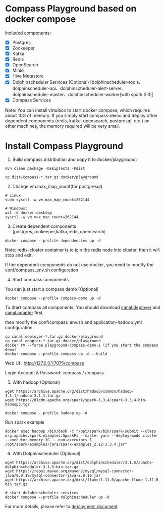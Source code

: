 # Compass Playground based on docker compose

Included components:

- [X] Postgres
- [X] Zookeeper
- [X] Kafka
- [X] Redis
- [X] OpenSearch
- [X] Minio
- [X] Hive Metastore
- [X] Dolphinscheduler Services (Optional) [dolphinscheduler-tools、dolphinscheduler-api、dolphinscheduler-alert-server、dolphinscheduler-master、dolphinscheduler-worker(with spark 3.3)]
- [X] Compass Services

Note: You can install virtulbox to start docker compose, which requires about 10G of memory. If you simply start compass-demo and deploy other dependent components (redis, kafka, opensearch, postpresql, etc.) on other machines, the memory required will be very small.
# Install Compass Playground

1. Build compass distribution and copy it to docker/playground:

```
mvn clean package -DskipTests -Pdist

cp dist/compass-*.tar.gz docker/playground
```

2. Change vm.max_map_count(for postgresql)
```
# Linux
sudo sysctl -w vm.max_map_count=262144

# Windows: 
wsl -d docker-desktop
sysctl -w vm.max_map_count=262144
```

3. Create dependent components (postgres,zookeeper,kafka,redis,opensearch)
```
docker compose --profile dependencies up -d
```
Note: redis-cluster container is to join the redis node into cluster, then it will stop and exit.

If the dependent components do not use docker, you need to modify the conf/compass_env.sh configuration


4. Start compass components

You can just start a compass demo (Optional)
```
docker compose --profile compass-demo up -d
```

To Start compass all components, You should download [canal.deployer](https://github.com/alibaba/canal/releases/download/canal-1.1.6/canal.deployer-1.1.6.tar.gz) and [canal.adapter](https://github.com/alibaba/canal/releases/download/canal-1.1.6/canal.adapter-1.1.6.tar.gz) first,

then modify the conf/compass_env.sh and application-hadoop.yml configuration.

```
cp canal.deployer-*.tar.gz docker/playground
cp canal.adapter-*.tar.gz docker/playground
docker rm --force playground-compass-demo-1 (if you start the compass demo)
docker compose --profile compass up -d --build
```

Web UI : http://127.0.0.1:7075/compass

Login Account & Password: compass / compass

5. With hadoop (Optional)

```
wget https://archive.apache.org/dist/hadoop/common/hadoop-3.1.1/hadoop-3.1.1.tar.gz
wget https://dlcdn.apache.org/spark/spark-3.3.4/spark-3.3.4-bin-hadoop3.tgz

docker compose --profile hadoop up -d
```

Run spark example

```
docker exec hadoop /bin/bash -c "/opt/spark/bin/spark-submit --class org.apache.spark.examples.SparkPi --master yarn --deploy-mode cluster --executor-memory 1G  --num-executors 1 /opt/spark/examples/jars/spark-examples_2.12-3.3.4.jar"
```

6. With Dolphinscheduler (Optional)
```
wget https://archive.apache.org/dist/dolphinscheduler/3.1.5/apache-dolphinscheduler-3.1.5-bin.tar.gz
wget https://repo1.maven.org/maven2/mysql/mysql-connector-java/8.0.19/mysql-connector-java-8.0.19.jar
wget https://archive.apache.org/dist/flume/1.11.0/apache-flume-1.11.0-bin.tar.gz

# start dolphinscheduler services
docker compose --profile dolphinscheduler up -d
```



For more details, please refer to [deployment document](../../document/manual/deployment.md)
